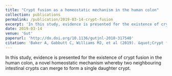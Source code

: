 ```yaml
---
title: "Crypt fusion as a homeostatic mechanism in the human colon"
collection: publications
permalink: /publication/2019-03-14-crypt-fusion
excerpt: 'In this study, evidence is presented for the existence of crypt fusion in the human colon, a novel homeostatic mechanism whereby two neighbouring intestinal crypts can merge to form a single daughter crypt.'
date: 2019-03-14
venue: 'Gut'
paperurl: 'http://dx.doi.org/10.1136/gutjnl-2018-317540'
citation: 'Baker A, Gabbutt C, Williams MJ, et al (2019). &quot;Crypt fusion as a homeostatic mechanism in the human colon &quot; <i>Gut </i>. 2019;68:1986-1993.'
---
```

In this study, evidence is presented for the existence of crypt fusion in the human colon, a novel homeostatic mechanism whereby two neighbouring intestinal crypts can merge to form a single daughter crypt. 

<!-- Recommended citation: Baker A, Gabbutt C, Williams MJ, et al (2019). "Crypt fusion as a homeostatic mechanism in the human colon" <i>Gut</i>. 2019;68:1986-1993. [doi.org/10.1136/gutjnl-2018-317540](http://dx.doi.org/10.1136/gutjnl-2018-317540) -->